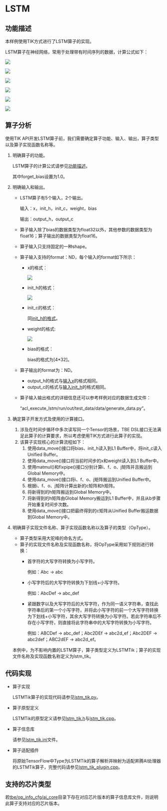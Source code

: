 # LSTM<a name="ZH-CN_TOPIC_0302083104"></a>

## 功能描述<a name="section638119317537"></a>

本样例使用TIK方式进行了LSTM算子的实现。

LSTM算子在神经网络，常用于处理带有时间序列的数据，计算公式如下：

![](https://images.gitee.com/uploads/images/2020/1223/175631_fc7718fc_5474059.png)

![](https://images.gitee.com/uploads/images/2020/1223/175710_a02cd86e_5474059.png)

![](https://images.gitee.com/uploads/images/2020/1223/175738_456c9f64_5474059.png)

![](https://images.gitee.com/uploads/images/2020/1223/175806_a8a10c06_5474059.png)

![](https://images.gitee.com/uploads/images/2020/1223/175831_cbfcef38_5474059.png)

![](https://images.gitee.com/uploads/images/2020/1223/175855_07b668ec_5474059.png)

## 算子分析<a name="section1328419555526"></a>

使用TIK API开发LSTM算子前，我们需要确定算子功能、输入、输出，算子类型以及算子实现函数名称等。

1.  明确算子的功能。

    LSTM算子的计算公式请参见[功能描述](#section638119317537)。

    其中forget\_bias设置为1.0。

2.  明确输入和输出。
    -   LSTM算子有5个输入，2个输出。

        输入：x，init\_h，init\_c，weight，bias

        输出：output\_h，output\_c

    -   算子输入除了bias的数据类型为float32以外，其他参数的数据类型为float16；算子输出的数据类型为float16。
    -   算子输入只支持固定的一种shape。
    -   算子输入支持的format：ND，每个输入的format如下所示：
        -   <a name="li1773581262813"></a>x的格式：

            ![](https://images.gitee.com/uploads/images/2020/1223/181330_f6d956d0_5474059.png)

        -   <a name="li147104274289"></a>init\_h的格式：

            ![](https://images.gitee.com/uploads/images/2020/1223/181400_6e12da48_5474059.png)

        -   init\_c的格式：

            同[init\_h的格式](#li147104274289)。

        -   weight的格式:

            ![](https://images.gitee.com/uploads/images/2020/1223/181506_2bc63281_5474059.png)

        -   bias的格式：

            bias的格式为\[4\*32\]。


    -   算子输出的format为：ND。
        -   output\_h的格式与[输入x](#li1773581262813)的格式相同。
        -   output\_c的格式与[输入init\_h](#li147104274289)的格式相同。

    -   算子输入输出格式的详细信息还可以参考样例对应的数据生成文件：

        “acl\_execute\_lstm/run/out/test\_data/data/generate\_data.py”。


3.  确定算子开发方式及使用的计算接口。
    1.  涉及在时间步循环中多次读写同一个Tensor的场景，TBE DSL接口无法满足此算子的计算要求，所以考虑使用TIK方式进行此算子的实现。
    2.  该算子实现核心的计算流程如下：
        1.  使用data\_move\(\)接口将bias、init\_h读入到L1 Buffer中，将init\_c读入Unified Buffer。
        2.  使用data\_move\(\)接口将当前时间步的x和weight读入到L1 Buffer中。
        3.  使用matmul\(\)和fixpipe\(\)接口分别计算i、f、o、j矩阵并且搬运到Global Memory中。
        4.  使用data\_move\(\)接口将i、f、o、j矩阵搬运到Unified Buffer中。
        5.  根据i、f、o、j矩阵计算出新的c矩阵和h矩阵。
        6.  将新得到的h矩阵搬运到Global Memory中。
        7.  将新得到的h矩阵由Global Memory搬运到L1 Buffer中，并且从b步骤开始重复时间步次数。
        8.  使用data\_move\(\)接口把最终得到的c矩阵从Unified Buffer搬运数据到Global Memory中。


4.  明确算子实现文件名称、算子实现函数名称以及算子的类型（OpType）。

    -   算子类型采用大驼峰的命名方式。
    -   算子的实现文件名称及实现函数名称，将OpType采用如下规则进行转换：
        -   首字符的大写字符转换为小写字符。

            例如：Abc -\> abc

        -   小写字符后的大写字符转换为下划线+小写字符。

            例如：AbcDef -\> abc\_def

        -   紧跟数字以及大写字符后的大写字符，作为同一语义字符串，查找此字符串后的第一个小写字符，并将此小写字符的前一个大写字符转换为下划线+小写字符，其余大写字符转换为小写字符。若此字符串后不存在小写字符，则直接将此字符串中的大写字符转换为小写字符。

            例如：ABCDef -\> abc\_def；Abc2DEf -\> abc2d\_ef；Abc2DEF -\> abc2def；ABC2dEF -\> abc2d\_ef。



    本例中，为不影响内置的LSTM算子，算子类型定义为LSTMTik；算子的实现文件名称及实现函数名称定义为lstm\_tik。


## 代码实现<a name="section657125913571"></a>

-   算子实现

    LSTMTik算子的实现代码请参见[lstm\_tik.py](../tbe/impl/lstm_tik.py)。

-   算子原型定义

    LSTMTik的原型定义请参见[lstm\_tik.h](../op_proto/lstm_tik.h)与[lstm\_tik.cpp](../op_proto/lstm_tik.cpp)。

-   算子信息库

    请参见[lstm\_tik.ini](../tbe/op_info_cfg/ai_core/ascend310/lstm_tik.ini)文件。

-   算子适配插件

    将原始TensorFlow中Type为LSTMTik的算子解析并映射为适配昇腾AI处理器的LSTMTik算子，完整代码请参见[lstm\_tik\_plugin.cpp](../framework/tf_plugin/lstm_tik_plugin.cpp)。


## 支持的芯片类型<a name="section13382182116471"></a>

若[tbe/op\_info\_cfg/ai\_core](../tbe/op_info_cfg/ai_core)目录下存在对应芯片版本的算子信息库文件，则说明此算子支持对应的芯片版本。

